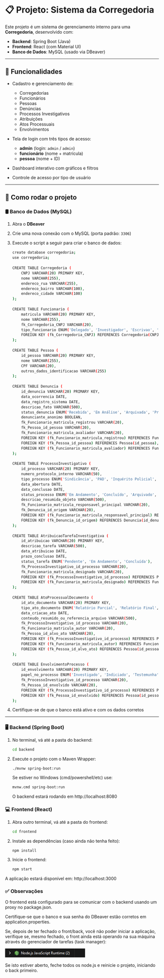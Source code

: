 # 📋 Projeto: Sistema da Corregedoria

Este projeto é um sistema de gerenciamento interno para uma **Corregedoria**, desenvolvido com:

- **Backend**: Spring Boot (Java)
- **Frontend**: React (com Material UI)
- **Banco de Dados**: MySQL (usado via DBeaver)

---

## 🧩 Funcionalidades

- Cadastro e gerenciamento de:
  - Corregedorias
  - Funcionários
  - Pessoas
  - Denúncias
  - Processos Investigativos
  - Atribuições
  - Atos Processuais
  - Envolvimentos

- Tela de login com três tipos de acesso:
  - **admin** (login: `admin` / `admin`)
  - **funcionário** (nome + matrícula)
  - **pessoa** (nome + ID)

- Dashboard interativo com gráficos e filtros
- Controle de acesso por tipo de usuário

---

## 🚀 Como rodar o projeto

### 🛢️ Banco de Dados (MySQL)

1. Abra o **DBeaver**
2. Crie uma nova conexão com o MySQL (porta padrão: `3306`)
3. Execute o script a seguir para criar o banco de dados:

    ```bash
    create database corregedoria;
    use corregedoria;

    CREATE TABLE Corregedoria (
        CNPJ VARCHAR(20) PRIMARY KEY,
        nome VARCHAR(255),
        endereco_rua VARCHAR(255),
        endereco_bairro VARCHAR(100),
        endereco_cidade VARCHAR(100)
    );

    CREATE TABLE Funcionario (
        matricula VARCHAR(20) PRIMARY KEY,
        nome VARCHAR(255),
        fk_Corregedoria_CNPJ VARCHAR(20),
        tipo_funcionario ENUM('Delegado', 'Investigador', 'Escrivao', 'Secretaria', 'Outro'),
        FOREIGN KEY (fk_Corregedoria_CNPJ) REFERENCES Corregedoria(CNPJ)
    );

    CREATE TABLE Pessoa (
        id_pessoa VARCHAR(20) PRIMARY KEY,
        nome VARCHAR(255),
        CPF VARCHAR(20),
        outros_dados_identificacao VARCHAR(255)
    );

    CREATE TABLE Denuncia (
        id_denuncia VARCHAR(20) PRIMARY KEY,
        data_ocorrencia DATE,
        data_registro_sistema DATE,
        descricao_fato VARCHAR(500),
        status_denuncia ENUM('Recebida', 'Em Análise', 'Arquivada', 'Procedente', 'Improcedente'),
        denunciante_anonimo BOOLEAN,
        fk_Funcionario_matricula_registrou VARCHAR(20),
        fk_Pessoa_id_pessoa VARCHAR(20),
        fk_Funcionario_matricula_avaliador VARCHAR(20),
        FOREIGN KEY (fk_Funcionario_matricula_registrou) REFERENCES Funcionario(matricula),
        FOREIGN KEY (fk_Pessoa_id_pessoa) REFERENCES Pessoa(id_pessoa),
        FOREIGN KEY (fk_Funcionario_matricula_avaliador) REFERENCES Funcionario(matricula)
    );

    CREATE TABLE ProcessoInvestigativo (
        id_processo VARCHAR(20) PRIMARY KEY,
        numero_protocolo_interno VARCHAR(50),
        tipo_processo ENUM('Sindicância', 'PAD', 'Inquérito Policial', 'Verificação Preliminar'),
        data_abertura DATE,
        data_conclusao DATE,
        status_processo ENUM('Em Andamento', 'Concluído', 'Arquivado', 'Suspenso'),
        descricao_resumida_objeto VARCHAR(500),
        fk_Funcionario_matricula_responsavel_principal VARCHAR(20),
        fk_Denuncia_id_origem VARCHAR(20),
        FOREIGN KEY (fk_Funcionario_matricula_responsavel_principal) REFERENCES Funcionario(matricula),
        FOREIGN KEY (fk_Denuncia_id_origem) REFERENCES Denuncia(id_denuncia)
    );

    CREATE TABLE AtribuicaoTarefaInvestigativa (
        id_atribuicao VARCHAR(20) PRIMARY KEY,
        descricao_tarefa VARCHAR(500),
        data_atribuicao DATE,
        prazo_conclusao DATE,
        status_tarefa ENUM('Pendente', 'Em Andamento', 'Concluída'),
        fk_ProcessoInvestigativo_id_processo VARCHAR(20),
        fk_Funcionario_matricula_designado VARCHAR(20),
        FOREIGN KEY (fk_ProcessoInvestigativo_id_processo) REFERENCES ProcessoInvestigativo(id_processo),
        FOREIGN KEY (fk_Funcionario_matricula_designado) REFERENCES Funcionario(matricula)
    );

    CREATE TABLE AtoProcessualDocumento (
        id_ato_documento VARCHAR(20) PRIMARY KEY,
        tipo_ato_documento ENUM('Relatório Parcial', 'Relatório Final', 'Auto de Prisão em Flagrante', 'Mandado de Prisão', 'Termo de Depoimento', 'Coleta de Evidência', 'Perícia', 'Outro Documento'),
        data_criacao_ato DATE,
        conteudo_resumido_ou_referencia_arquivo VARCHAR(500),
        fk_ProcessoInvestigativo_id_processo VARCHAR(20),
        fk_Funcionario_matricula_autor VARCHAR(20),
        fk_Pessoa_id_alvo_ato VARCHAR(20),
        FOREIGN KEY (fk_ProcessoInvestigativo_id_processo) REFERENCES ProcessoInvestigativo(id_processo),
        FOREIGN KEY (fk_Funcionario_matricula_autor) REFERENCES Funcionario(matricula),
        FOREIGN KEY (fk_Pessoa_id_alvo_ato) REFERENCES Pessoa(id_pessoa)
    );

    CREATE TABLE EnvolvimentoProcesso (
        id_envolvimento VARCHAR(20) PRIMARY KEY,
        papel_no_processo ENUM('Investigado', 'Indiciado', 'Testemunha', 'Vítima', 'Detido'),
        fk_ProcessoInvestigativo_id_processo VARCHAR(20),
        fk_Pessoa_id_envolvido VARCHAR(20),
        FOREIGN KEY (fk_ProcessoInvestigativo_id_processo) REFERENCES ProcessoInvestigativo(id_processo),
        FOREIGN KEY (fk_Pessoa_id_envolvido) REFERENCES Pessoa(id_pessoa)
    );
    
4. Certifique-se de que o banco está ativo e com os dados corretos

---

### 🖥️ Backend (Spring Boot)

1. No terminal, vá até a pasta do backend:

   ```bash
   cd backend
   ```

2. Execute o projeto com o Maven Wrapper:

    ```bash
    ./mvnw spring-boot:run
    ```
    
    Se estiver no Windows (cmd/powershell/etc) use:

    ```bash
    mvnw.cmd spring-boot:run
    ```
    
    O backend estará rodando em http://localhost:8080

### 💻 Frontend (React)

1. Abra outro terminal, vá até a pasta do frontend:
    ```bash
    cd frontend
    ```

2. Instale as dependências (caso ainda não tenha feito):

    ```bash
    npm install
    ```

3. Inicie o frontend:

    ```bash
    npm start
    ```

A aplicação estará disponível em:
    http://localhost:3000

### ✅ Observações

  O frontend está configurado para se comunicar com o backend usando um proxy no package.json.
  
  Certifique-se que o banco e sua senha do DBeaver estão corretos em application.properties.

  Se, depois de ter fechado o front/back, você não poder iniciar a aplicação, verifique se, mesmo fechado, o front ainda está operando na sua máquina através do gerenciador de tarefas (task manager):

  ![github.com/Captura de tela 2025-05-26 235122.png](https://github.com/BrunoBMayer/DelegaciaBD/blob/main/Captura%20de%20tela%202025-05-26%20235122.png)

  Se isto estiver aberto, feche todos os node.js e reinicie o projeto, iniciando o back primeiro.

